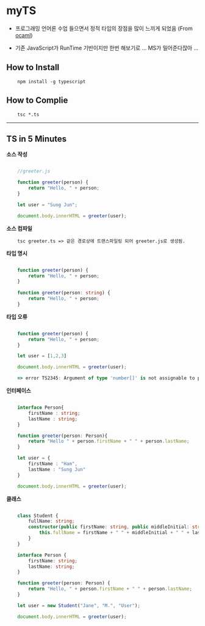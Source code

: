 # myTS

- 프로그래밍 언어론 수업 들으면서 정적 타입의 장점을 많이 느끼게 되었음 (From [ocaml]([http://ocaml.org/]))

- 기존 JavaScript가 RunTime 기반이지만 한번 해보기로 ... MS가 밀어준다잖아 ...

## How to Install

```
    npm install -g typescript
```

## How to Complie

```
    tsc *.ts
```

<hr>

## TS in 5 Minutes

**소스 작성**

```typescript

    //greeter.js

    function greeter(person) {
        return "Hello, " + person;
    }

    let user = "Sung Jun";

    document.body.innerHTML = greeter(user);

```

**소스 컴파일**

```
    tsc greeter.ts => 같은 경로상에 트랜스파일링 되어 greeter.js로 생성됨.
```

**타입 명시**

```typescript

    function greeter(person) {
        return "Hello, " + person;
    }
    
    function greeter(person: string) {
        return "Hello, " + person;
    }

```

**타입 오류**

```typescript

    function greeter(person) {
        return "Hello, " + person;
    }

    let user = [1,2,3]

    document.body.innerHTML = greeter(user);

    => error TS2345: Argument of type 'number[]' is not assignable to parameter of type 'string'.

```

**인터페이스**

```typescript

    interface Person{
        firstName : string;
        lastName : string;
    }

    function greeter(person: Person){
        return "Hello " + person.firstName + " " + person.lastName;
    }

    let user = {
        firstName : "Ham",
        lastName : "Sung Jun"
    }

    document.body.innerHTML = greeter(user);

```

**클래스**

```typescript

    class Student {
        fullName: string;
        constructor(public firstName: string, public middleInitial: string, public lastName: string) {
            this.fullName = firstName + " " + middleInitial + " " + lastName;
        }
    }

    interface Person {
        firstName: string;
        lastName: string;
    }

    function greeter(person: Person) {
        return "Hello, " + person.firstName + " " + person.lastName;
    }

    let user = new Student("Jane", "M.", "User");

    document.body.innerHTML = greeter(user);

```


